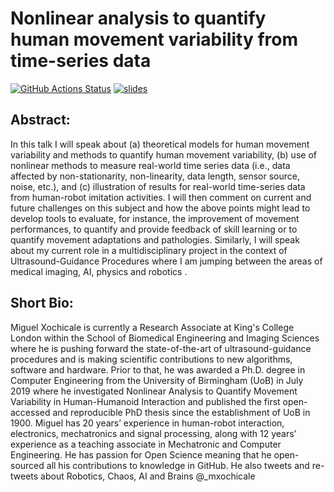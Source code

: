 # Nonlinear analysis to quantify human movement variability from time-series data
[![GitHub Actions Status](https://github.com/mxochicale/seminario-cicese-27112020/workflows/Compiling-TeX-Slides/badge.svg)](https://github.com/mxochicale/seminario-cicese-27112020/actions) [![slides](https://img.shields.io/badge/read-slides-blue.svg)](https://github.com/mxochicale/seminario-cicese-27112020/blob/generated-pdfs/slides.pdf)

## Abstract:
In this talk I will speak about (a) theoretical models for human
movement variability and methods to quantify human movement
variability, (b) use of nonlinear methods to measure real-world time
series data (i.e., data affected by non-stationarity, non-linearity,
data length, sensor source, noise, etc.), and (c) illustration of
results for real-world time-series data from human-robot imitation
activities. I will then comment on current and future challenges on
this subject and how the above points might lead to develop tools
to evaluate, for instance, the improvement of movement performances,
to quantify and provide feedback of skill learning or to quantify
movement adaptations and pathologies.
Similarly, I will speak about my current role in a multidisciplinary project
in the context of Ultrasound-Guidance Procedures where I am jumping
between the areas of medical imaging, AI, physics and robotics .

## Short Bio:
Miguel Xochicale is currently a Research Associate at King's College
London within the School of Biomedical Engineering and Imaging
Sciences where he is pushing forward the state-of-the-art of
ultrasound-guidance procedures and is making scientific contributions to
new algorithms, software and hardware. Prior to that, he was awarded a
Ph.D. degree in Computer Engineering from the University of Birmingham (UoB)
in July 2019 where he investigated Nonlinear Analysis to Quantify
Movement Variability in Human-Humanoid Interaction and published the
first open-accessed and reproducible PhD thesis since the
establishment of UoB in 1900.
Miguel has 20 years’ experience in human-robot interaction,
electronics, mechatronics and signal processing, along with 12 years’
experience as a teaching associate in Mechatronic and Computer
Engineering. He has passion for Open Science meaning that he
open-sourced all his contributions to knowledge in GitHub. He also
tweets and re-tweets about Robotics, Chaos, AI and Brains @_mxochicale



